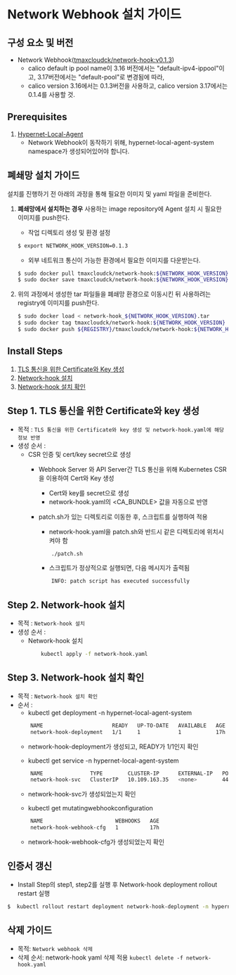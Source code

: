 
# Network Webhook 설치 가이드

## 구성 요소 및 버전
* Network Webhook([tmaxcloudck/network-hook:v0.1.3](https://hub.docker.com/repository/docker/tmaxcloudck/network-hook))
	* calico default ip pool name이 3.16 버전에서는 "default-ipv4-ippool"이고, 3.17버전에서는 "default-pool"로 변경됨에 따라,
	* calico version 3.16에서는 0.1.3버전을 사용하고, calico version 3.17에서는 0.1.4를 사용할 것.


## Prerequisites
1. [Hypernet-Local-Agent](https://github.com/tmax-cloud/install-networkagent)
    * Network Webhook이 동작하기 위해, hypernet-local-agent-system namespace가 생성되어있어야 합니다.

## 폐쇄망 설치 가이드
설치를 진행하기 전 아래의 과정을 통해 필요한 이미지 및 yaml 파일을 준비한다.
1. **폐쇄망에서 설치하는 경우** 사용하는 image repository에 Agent 설치 시 필요한 이미지를 push한다.     
    * 작업 디렉토리 생성 및 환경 설정
    ```bash
    $ export NETWORK_HOOK_VERSION=0.1.3
    ```

    * 외부 네트워크 통신이 가능한 환경에서 필요한 이미지를 다운받는다.
    ```bash
    $ sudo docker pull tmaxcloudck/network-hook:${NETWORK_HOOK_VERSION}
    $ sudo docker save tmaxcloudck/network-hook:${NETWORK_HOOK_VERSION} > network-hook_${NETWORK_HOOK_VERSION}.tar
    ```

2. 위의 과정에서 생성한 tar 파일들을 폐쇄망 환경으로 이동시킨 뒤 사용하려는 registry에 이미지를 push한다.
    ```bash
    $ sudo docker load < network-hook_${NETWORK_HOOK_VERSION}.tar
    $ sudo docker tag tmaxcloudck/network-hook:${NETWORK_HOOK_VERSION} ${REGISTRY}/tmaxcloudck/network-hook:${NETWORK_HOOK_VERSION}   
    $ sudo docker push ${REGISTRY}/tmaxcloudck/network-hook:${NETWORK_HOOK_VERSION}  
    ```
    
## Install Steps
1. [TLS 통신을 위한 Certificate와 Key 생성](#step1 "step1")
2. [Network-hook 설치](#step2 "step2")
3. [Network-hook 설치 확인](#step3 "step3")

<h2 id="step1">
Step 1. TLS 통신을 위한 Certificate와 key 생성
</h2>

* 목적 : `TLS 통신을 위한 Certificate와 key 생성 및 network-hook.yaml에 해당 정보 반영`
* 생성 순서 : 
    * CSR 인증 및 cert/key secret으로 생성
        * Webhook Server 와 API Server간 TLS 통신을 위해 Kubernetes CSR을 이용하여 Cert와 Key 생성
            * Cert와 key를 secret으로 생성
            * network-hook.yaml의 <CA_BUNDLE> 값을 자동으로 반영
	    * patch.sh가 있는 디렉토리로 이동한 후, 스크립트를 실행하여 적용
            * network-hook.yaml을 patch.sh와 반드시 같은 디렉토리에 위치시켜야 함
            ```bash
	            ./patch.sh
            ```
            
            * 스크립트가 정상적으로 실행되면, 다음 메시지가 출력됨
            ```bash
                INFO: patch script has executed successfully               
            ```

	    
<h2 id="step2">
Step 2. Network-hook 설치
</h2>

* 목적 : `Network-hook 설치`
* 생성 순서 : 
    * Network-hook 설치
	    ```bash
	        kubectl apply -f network-hook.yaml
	    ```

<h2 id="step3">
Step 3. Network-hook 설치 확인
</h2>

* 목적 : `Network-hook 설치 확인`
* 순서 :
    * kubectl get deployment -n hypernet-local-agent-system
    ```bash
        NAME                      READY   UP-TO-DATE   AVAILABLE   AGE
        network-hook-deployment   1/1     1            1           17h
    ```
    * network-hook-deployment가 생성되고, READY가 1/1인지 확인

    * kubectl get service -n hypernet-local-agent-system
    ```bash
        NAME               TYPE        CLUSTER-IP      EXTERNAL-IP   PORT(S)   AGE
        network-hook-svc   ClusterIP   10.109.163.35   <none>        443/TCP   17h
    ```
    * network-hook-svc가 생성되었는지 확인

    * kubectl get mutatingwebhookconfiguration
    ```bash
        NAME                       WEBHOOKS   AGE
        network-hook-webhook-cfg   1          17h
    ```
    * network-hook-webhook-cfg가 생성되었는지 확인
    
## 인증서 갱신
* Install Step의 step1, step2를 실행 후 Network-hook deployment rollout restart 실행
```bash
$  kubectl rollout restart deployment network-hook-deployment -n hypernet-local-agent-system 
```
## 삭제 가이드
* 목적: `Network webhook 삭제`
* 삭제 순서: network-hook yaml 삭제 적용 `kubectl delete -f network-hook.yaml`

